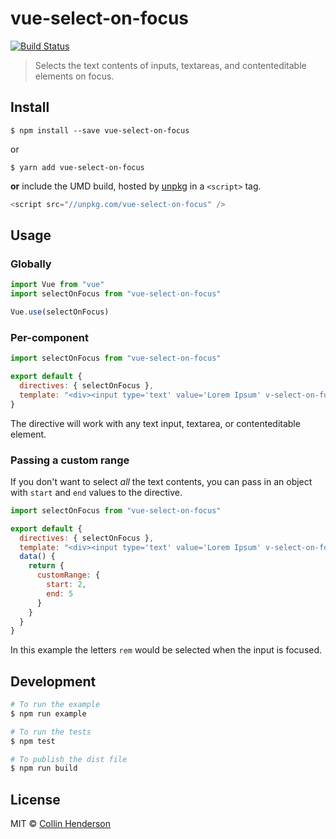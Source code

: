 # vue-select-on-focus

[![Build Status](https://travis-ci.org/syropian/vue-select-on-focus.svg?branch=master)](https://travis-ci.org/syropian/vue-select-on-focus)

> Selects the text contents of inputs, textareas, and contenteditable elements on focus.

## Install

```
$ npm install --save vue-select-on-focus
```

or

```
$ yarn add vue-select-on-focus
```

**or** include the UMD build, hosted by [unpkg](https://unpkg.com) in a `<script>` tag.

```js
<script src="//unpkg.com/vue-select-on-focus" />
```

## Usage

### Globally

```js
import Vue from "vue"
import selectOnFocus from "vue-select-on-focus"

Vue.use(selectOnFocus)
```

### Per-component

```js
import selectOnFocus from "vue-select-on-focus"

export default {
  directives: { selectOnFocus },
  template: "<div><input type='text' value='Lorem Ipsum' v-select-on-focus /></div>"
}
```

The directive will work with any text input, textarea, or contenteditable element.

### Passing a custom range

If you don't want to select _all_ the text contents, you can pass in an object with `start` and `end` values to the directive.

```js
import selectOnFocus from "vue-select-on-focus"

export default {
  directives: { selectOnFocus },
  template: "<div><input type='text' value='Lorem Ipsum' v-select-on-focus='customRange' /></div>",
  data() {
    return {
      customRange: {
        start: 2,
        end: 5
      }
    }
  }
}
```

In this example the letters `rem` would be selected when the input is focused.

## Development

```bash
# To run the example
$ npm run example

# To run the tests
$ npm test

# To publish the dist file
$ npm run build
```

## License

MIT © [Collin Henderson](https://github.com/syropian)
